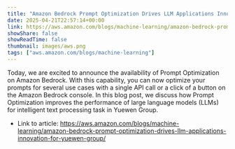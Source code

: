 ```yaml
---
title: "Amazon Bedrock Prompt Optimization Drives LLM Applications Innovation for Yuewen Group"
date: 2025-04-21T22:57:14+00:00
link: https://aws.amazon.com/blogs/machine-learning/amazon-bedrock-prompt-optimization-drives-llm-applications-innovation-for-yuewen-group/
showShare: false
showReadTime: false
thumbnail: images/aws.png
tags: ["aws.amazon.com/blogs/machine-learning"]
---
```

Today, we are excited to announce the availability of Prompt Optimization on Amazon Bedrock. With this capability, you can now optimize your prompts for several use cases with a single API call or a click of a button on the Amazon Bedrock console. In this blog post, we discuss how Prompt Optimization improves the performance of large language models (LLMs) for intelligent text processing task in Yuewen Group.

- Link to article: https://aws.amazon.com/blogs/machine-learning/amazon-bedrock-prompt-optimization-drives-llm-applications-innovation-for-yuewen-group/